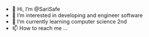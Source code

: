 - 👋 Hi, I’m @SariSafe
- 👀 I’m interested in developing and engineer software
- 🌱 I’m currently learning  computer science  2nd
- 📫 How to reach me ... 

<!---
SariSafe/SariSafe is a ✨ special ✨ repository because its `README.md` (this file) appears on your GitHub profile.
You can click the Preview link to take a look at your changes.
--->
